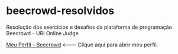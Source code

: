 # beecrowd-resolvidos
Resolução dos exercícios e desafios da plataforma de programação Beecrowd - URI Online Judge

[Meu Perfil - Beecrowd](https://www.beecrowd.com.br/judge/pt/profile/779130) <--- Clique aqui para abrir meu perfil.
